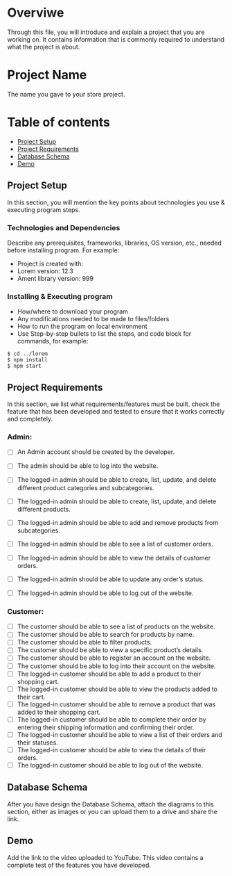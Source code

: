 # Overviwe
Through this file, you will introduce and explain a project that you are working on.
It contains information that is commonly required to understand what the project is about.

# Project Name 
The name you gave to your store project.

# Table of contents
* [Project Setup](https://github.com/SalsabeelaHasan/test/edit/main/README.md#project-setup)
* [Project Requirements](https://github.com/SalsabeelaHasan/test/edit/main/README.md#project-requirements)
* [Database Schema](https://github.com/SalsabeelaHasan/test/edit/main/README.md#database-schema)
* [Demo](https://github.com/SalsabeelaHasan/test/edit/main/README.md#demo)


## Project Setup

In this section, you will mention the key points about technologies you use & executing program steps.

### Technologies and Dependencies

Describe any prerequisites, frameworks, libraries, OS version, etc., needed before installing program.
For example: 
* Project is created with:
* Lorem version: 12.3
* Ament library version: 999

### Installing & Executing program

* How/where to download your program
* Any modifications needed to be made to files/folders
* How to run the program on local environment
* Use Step-by-step bullets to list the steps, and code block for commands, for example: 
```
$ cd ../lorem
$ npm install
$ npm start
```

## Project Requirements
In this section, we list what requirements/features must be built.
check the feature that has been developed and tested to ensure that it works correctly and completely.

### Admin:
- [ ] An Admin account should be created by the
developer.
- [ ] The admin should be able to log into the website.
- [ ] The logged-in admin should be able to create, list,
update, and delete different product categories and
subcategories.
- [ ] The logged-in admin should be able to create, list,
update, and delete different products.
- [ ] The logged-in admin should be able to add and remove products
from subcategories.
- [ ] The logged-in admin should be able to see a list of customer
orders.
- [ ] The logged-in admin should be able to view the details of
customer orders.
- [ ] The logged-in admin should be able to update any order’s status.
- [ ] The logged-in admin should be able to log out of the website.


### Customer:
- [ ] The customer should be able to see a list of products on the
website.
- [ ] The customer should be able to search for products by name.
- [ ] The customer should be able to filter products.
- [ ] The customer should be able to view a specific product’s details.
- [ ] The customer should be able to register an account on the
website.
- [ ] The customer should be able to log into their account on the
website.
- [ ] The logged-in customer should be able to add a product to their
shopping cart.
- [ ] The logged-in customer should be able to view the products
added to their cart.
- [ ] The logged-in customer should be able to remove a product that
was added to their shopping cart.
- [ ] The logged-in customer should be able to complete their order by
entering their shipping information and confirming their order.
- [ ] The logged-in customer should be able to view a list of their
orders and their statuses.
- [ ] The logged-in customer should be able to view the details of their
orders.
- [ ] The logged-in customer should be able to log out of the website.

## Database Schema
After you have design the Database Schema, attach the diagrams to this section, either as images or you can upload them to a drive and share the link.

## Demo 
Add the link to the video uploaded to YouTube.
This video contains a complete test of the features you have developed. 
